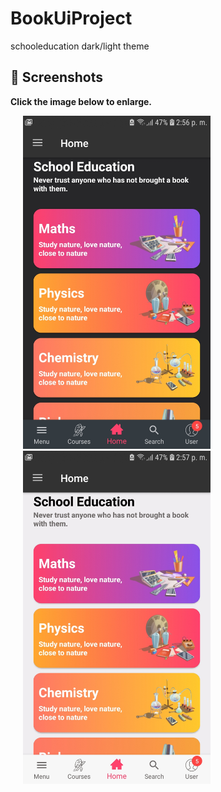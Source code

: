 # BookUiProject
schooleducation 
dark/light theme


 ## 📸 Screenshots

**Click the image below to enlarge.**
<div>
<img src="/screenshots/screenshot-dark.jpg" height="auto" width="300" hspace="20">

<img src="/screenshots/screenshot-light.jpg" height="auto" width="300" hspace="20">

</div>
